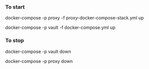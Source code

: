 ### To start
docker-compose -p proxy -f proxy-docker-compose-stack.yml up

docker-compose -p vault -f docker-compose.yml up

### To stop
docker-compose -p vault down

docker-compose -p proxy down
